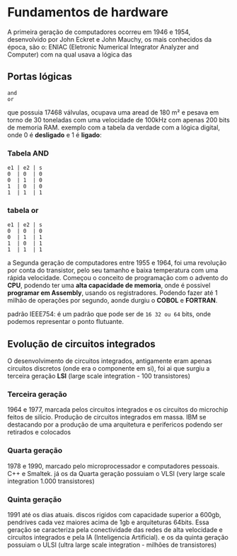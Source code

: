 
# Fundamentos de hardware
A primeira geração de computadores ocorreu em 1946 e 1954, desenvolvido por John Eckret e John Mauchy, os mais conhecidos da época, são o: ENIAC (Eletronic Numerical Integrator Analyzer and Computer) com na qual usava a lógica das 
## Portas lógicas
```
and
or
```
que possuia 17468 válvulas, ocupava uma aread de 180 m² e pesava em torno de 30 toneladas com uma velocidade de 100kHz com apenas 200 bits de memoria RAM.
exemplo com a tabela da verdade com a lógica digital, onde 0 é **desligado** e 1 é **ligado**:
### Tabela AND
```
e1 | e2 | s
0  | 0  | 0
0  | 1  | 0
1  | 0  | 0
1  | 1  | 1
```
### tabela or
```
e1 | e2 | s
0  | 0  | 0
0  | 1  | 1
1  | 0  | 1
1  | 1  | 1
```

a Segunda geração de computadores entre 1955 e 1964, foi uma revolução por conta do transistor, pelo seu tamanho e baixa temperatura com uma rápida velocidade. Começou o conceito de programação com o advento do **CPU**, podendo ter uma **alta capacidade de memoria**, onde é possivel **programar em Assembly**, usando os registradores. Podendo fazer até 1 milhão de operações por segundo, aonde durgiu o **COBOL** e **FORTRAN**.

padrão IEEE754: é um padrão que pode ser de ```16 32 ou 64``` bits, onde podemos representar o ponto flutuante.

## Evolução de circuitos integrados
 O desenvolvimento de circuitos integrados, antigamente eram apenas circuitos discretos (onde era o componente em si), foi ai que surgiu a terceira geração **LSI** (large scale integration - 100 transistores)

 ### Terceira geração
1964 e 1977, marcada pelos circuitos integrados e os circuitos do microchip feitos de silicio. Produção de circuitos integrados em massa. IBM se destacando por a produção de uma arquitetura e perifericos podendo ser retirados e colocados 


### Quarta geração
1978 e 1990, marcado pelo microprocessador e computadores pessoais. C++ e Smaltek.
 já os da Quarta geração possuiam o VLSI (very large scale integration 1.000 transistores)

### Quinta geração
1991 até os dias atuais. discos rigidos com capacidade superior a 600gb, pendrives  cada vez maiores acima de 1gb e arquiteturas 64bits. Essa geração se caracteriza pela conectividade das redes de alta velocidade e circuitos integrados e pela IA (Inteligencia Artificial). 
e os da quinta geração possuiam o ULSI (ultra large scale integration - milhões de transistores)
